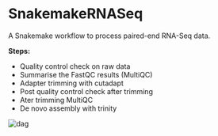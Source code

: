 # SnakemakeRNASeq
A Snakemake workflow to process paired-end RNA-Seq data.

**Steps:**

- Quality control check on raw data
- Summarise the FastQC results (MultiQC)
- Adapter trimming with cutadapt
- Post quality control check after trimming
- Ater trimming MultiQC
- De novo assembly with trinity

![dag](https://user-images.githubusercontent.com/42179487/59511884-6baff900-8e85-11e9-8865-599dae245db1.png)


